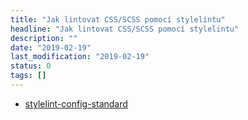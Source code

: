 ```yaml
---
title: "Jak lintovat CSS/SCSS pomocí stylelintu"
headline: "Jak lintovat CSS/SCSS pomocí stylelintu"
description: ""
date: "2019-02-19"
last_modification: "2019-02-19"
status: 0
tags: []
---
```


- [stylelint-config-standard](https://github.com/stylelint/stylelint-config-standard/blob/master/index.js)